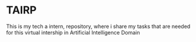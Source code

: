 # TAIRP
This is my tech a intern, repository, where i share my tasks that are needed for this virtual intership in Artificial Intelligence Domain

